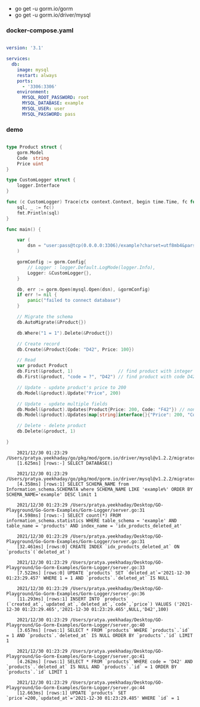 - go get -u gorm.io/gorm
- go get -u gorm.io/driver/mysql

### docker-compose.yaml

```yaml

version: '3.1'

services:
  db:
    image: mysql
    restart: always
    ports:
      - '3306:3306'
    environment:
      MYSQL_ROOT_PASSWORD: root
      MYSQL_DATABASE: example
      MYSQL_USER: user
      MYSQL_PASSWORD: pass

```

### demo

```go

type Product struct {
	gorm.Model
	Code  string
	Price uint
}

type CustomLogger struct {
	logger.Interface
}

func (c CustomLogger) Trace(ctx context.Context, begin time.Time, fc func() (sql string, rowsAffected int64), err error) {
	sql, _ := fc()
	fmt.Println(sql)
}

func main() {

	var (
		dsn = "user:pass@tcp(0.0.0.0:3306)/example?charset=utf8mb4&parseTime=True&loc=Local"
	)

	gormConfig := gorm.Config{
		// Logger : logger.Default.LogMode(logger.Info),
		Logger: &CustomLogger{},
	}

	db, err := gorm.Open(mysql.Open(dsn), &gormConfig)
	if err != nil {
		panic("failed to connect database")
	}

	// Migrate the schema
	db.AutoMigrate(&Product{})

	db.Where("1 = 1").Delete(&Product{})

	// Create record
	db.Create(&Product{Code: "D42", Price: 100})

	// Read
	var product Product
	db.First(&product, 1)                 // find product with integer primary key
	db.First(&product, "code = ?", "D42") // find product with code D42

	// Update - update product's price to 200
	db.Model(&product).Update("Price", 200)

	// Update - update multiple fields
	db.Model(&product).Updates(Product{Price: 200, Code: "F42"}) // non-zero fields
	db.Model(&product).Updates(map[string]interface{}{"Price": 200, "Code": "F42"})

	// Delete - delete product
	db.Delete(&product, 1)

}

```

        2021/12/30 01:23:29 /Users/pratya.yeekhaday/go/pkg/mod/gorm.io/driver/mysql@v1.2.2/migrator.go:234
        [1.625ms] [rows:-] SELECT DATABASE()

        2021/12/30 01:23:29 /Users/pratya.yeekhaday/go/pkg/mod/gorm.io/driver/mysql@v1.2.2/migrator.go:237
        [4.358ms] [rows:1] SELECT SCHEMA_NAME from Information_schema.SCHEMATA where SCHEMA_NAME LIKE 'example%' ORDER BY SCHEMA_NAME='example' DESC limit 1

        2021/12/30 01:23:29 /Users/pratya.yeekhaday/Desktop/GO-Playground/Go-Gorm-Examples/Gorm-Logger/server.go:31
        [4.598ms] [rows:-] SELECT count(*) FROM information_schema.statistics WHERE table_schema = 'example' AND table_name = 'products' AND index_name = 'idx_products_deleted_at'

        2021/12/30 01:23:29 /Users/pratya.yeekhaday/Desktop/GO-Playground/Go-Gorm-Examples/Gorm-Logger/server.go:31
        [32.461ms] [rows:0] CREATE INDEX `idx_products_deleted_at` ON `products`(`deleted_at`)

        2021/12/30 01:23:29 /Users/pratya.yeekhaday/Desktop/GO-Playground/Go-Gorm-Examples/Gorm-Logger/server.go:33
        [7.522ms] [rows:0] UPDATE `products` SET `deleted_at`='2021-12-30 01:23:29.457' WHERE 1 = 1 AND `products`.`deleted_at` IS NULL

        2021/12/30 01:23:29 /Users/pratya.yeekhaday/Desktop/GO-Playground/Go-Gorm-Examples/Gorm-Logger/server.go:36
        [11.293ms] [rows:1] INSERT INTO `products` (`created_at`,`updated_at`,`deleted_at`,`code`,`price`) VALUES ('2021-12-30 01:23:29.465','2021-12-30 01:23:29.465',NULL,'D42',100)

        2021/12/30 01:23:29 /Users/pratya.yeekhaday/Desktop/GO-Playground/Go-Gorm-Examples/Gorm-Logger/server.go:40
        [3.657ms] [rows:1] SELECT * FROM `products` WHERE `products`.`id` = 1 AND `products`.`deleted_at` IS NULL ORDER BY `products`.`id` LIMIT 1

        2021/12/30 01:23:29 /Users/pratya.yeekhaday/Desktop/GO-Playground/Go-Gorm-Examples/Gorm-Logger/server.go:41
        [4.262ms] [rows:1] SELECT * FROM `products` WHERE code = 'D42' AND `products`.`deleted_at` IS NULL AND `products`.`id` = 1 ORDER BY `products`.`id` LIMIT 1

        2021/12/30 01:23:29 /Users/pratya.yeekhaday/Desktop/GO-Playground/Go-Gorm-Examples/Gorm-Logger/server.go:44
        [12.663ms] [rows:1] UPDATE `products` SET `price`=200,`updated_at`='2021-12-30 01:23:29.485' WHERE `id` = 1